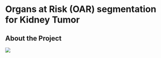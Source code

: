 # Organs at Risk (OAR) segmentation for Kidney Tumor

## About the Project


<img src="[https://your-image-url.type](https://user-images.githubusercontent.com/76595496/197849478-a415a116-0340-4174-adff-b36b4d5b9b20.png)">



